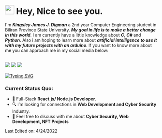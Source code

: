 <h1><img src="https://slackmojis.com/emojis/4963-blush/download" width="30"/> Hey, Nice to see you.</h1>

I'm ***Kingsley James J. Digman*** a 2nd year Computer Engineering student in Biliran Province State University. ***My goal in life is to make a better change in this world***. I am currently have a little knowledge about ***C***, ***C#*** and ***Python***. Also i am hoping to learn more about ***artificial intelligence to use it with my future projects with an arduino***. If you want to know more about me you can approach me in my social media below: <br><br>

<a href="https://web.facebook.com/kingsleyjames.digman.3"><img src="https://dragon.img2go.com/download-file/4d5b2fa0-c6d5-488f-8152-3fb0d4752044/a070bfa6-3329-4f30-9e07-21787f8c9895"></a><img>
<a href="https://www.instagram.com/kingsleyme132/"><img src="https://dragon.img2go.com/download-file/2d0f9fcc-fed3-4f63-a0f4-e3d9232e6e77/f619192e-2fdf-4afa-8208-b00c30ab6039"></a><img>
<a href="https://www.tiktok.com/@kingsleyjames03?lang=en"><img src="https://dragon.img2go.com/download-file/07582865-ce15-4c10-8af8-1e87e0983c6f/8517ebcf-5ede-4581-a0e9-2e4032eed841"></a><img><br><br>
[![Typing SVG](https://readme-typing-svg.herokuapp.com?color=%2349F707&lines=I'm+Kingsley+James+Digman;I'm+20+years+old;Currently+studying+Computer+Engineering)](https://git.io/typing-svg)


### Current Status Quo:

- 💼 Full-Stack <strong>React.js/ Node.js Developer</strong>.
- 🔍 I’m looking for connections in <strong>Web Development and Cyber Security</strong> Industry.
- 💬 Feel free to discuss with me about <strong>Cyber Security, Web Development, NFT Projects</strong>






Last Edited on: 4/24/2022
